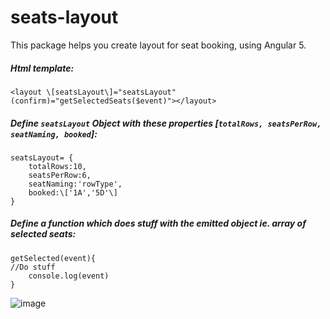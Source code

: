 
# seats-layout

This package helps you create layout for seat booking, using Angular 5.

  
##### Html template: 

    <layout \[seatsLayout\]="seatsLayout" (confirm)="getSelectedSeats($event)"></layout>

##### Define `seatsLayout` Object with these properties [`totalRows, seatsPerRow, seatNaming, booked`]:

    seatsLayout= {
      	totalRows:10,
		seatsPerRow:6,
		seatNaming:'rowType',
		booked:\['1A','5D'\]   
	}

##### Define a function which does stuff with the emitted object ie. array of selected seats:
    getSelected(event){
    //Do stuff
    	console.log(event)
    }


![image](./seats.PNG)
